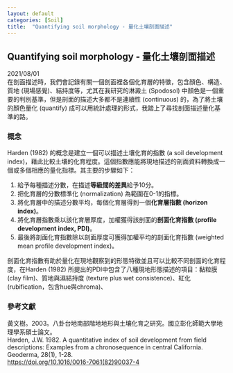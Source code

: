 ```yaml
---
layout: default
categories: [Soil]
title:  "Quantifying soil morphology - 量化土壤剖面描述"
---  
```

## Quantifying soil morphology - 量化土壤剖面描述  
2021/08/01   
在剖面描述時，我們會記錄有關一個剖面裡各個化育層的特徵，包含顏色、構造、質地 (現場感覺)、結持度等，尤其在我研究的淋澱土 (Spodosol) 中顏色是一個重要的判別基準，但是剖面的描述大多都不是連續性 (continuous) 的，為了將土壤的顏色量化 (quantify) 成可以用統計處理的形式，我踏上了尋找剖面描述量化基準的路。  
  
### 概念  
Harden (1982) 的概念是建立一個可以描述土壤化育的指數 (a soil development index)，藉此比較土壤的化育程度。這個指數應能將現地描述的剖面資料轉換成一個或多個相應的量化指標。其主要的步驟如下：  
1. 給予每種描述分數，在描述**等級間的差異**給予10分。
2. 把化育層的分數標準化 (normalization) 為範圍在0-1的指標。
3. 將化育層中的描述分數平均，每個化育層得到一個**化育層指數 (horizon index)**。
4. 將化育層指數乘以該化育層厚度，加權獲得該剖面的**剖面化育指數 (profile development index, PDI)**。
5. 最後將剖面化育指數除以剖面厚度可獲得加權平均的剖面化育指數 (weighted mean profile development index)。  
  
剖面化育指數有助於量化在現地觀察到的形態特徵並且可以比較不同剖面的化育程度，在Harden (1982) 所提出的PDI中包含了八種現地形態描述的項目：黏粒膜 (clay film)、質地與濕結持度 (texture plus wet consistence)、紅化 (rubification，包含hue與chroma)、


  
### 參考文獻  
黃文樹。2003。八卦台地南部階地地形與土壤化育之研究。國立彰化師範大學地理學系碩士論文。  
Harden, J.W. 1982. A quantitative index of soil development from field descriptions: Examples from a chronosequence in central California. Geoderma, 28(1), 1-28.  
<a href="https://doi.org/10.1016/0016-7061(82)90037-4" target="_blank">https://doi.org/10.1016/0016-7061(82)90037-4</a>  
